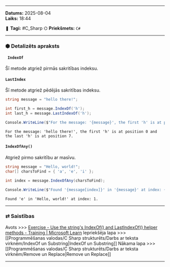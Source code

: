 ___

**Datums:** 2025-08-04   
**Laiks:** 18:44 

❚ **Tagi:** #C_Sharp 
⌬ **Priekšmets:**  `C#`

---
### ⬢ Detalizēts apraksts
#### ` IndexOf`

Šī metode atgriež pirmās sakritības indeksu.

#### `LastIndex`

Šī metode atgriež pēdējās sakritības indeksu.

```csharp
string message = "hello there!";

int first_h = message.IndexOf('h');
int last_h = message.LastIndexOf('h');

Console.WriteLine($"For the message: '{message}', the first 'h' is at position {first_h} and the last 'h' is at position {last_h}.");
```

```
For the message: 'hello there!', the first 'h' is at position 0 and the last 'h' is at position 7.
```

#### `IndexOfAny()`

Atgriež pirmo sakritību ar masīvu.

```csharp
string message = "Hello, world!";
char[] charsToFind = { 'a', 'e', 'i' };

int index = message.IndexOfAny(charsToFind);

Console.WriteLine($"Found '{message[index]}' in '{message}' at index: {index}.");
```

```
Found 'e' in 'Hello, world!' at index: 1.
```

---
### ⇄ Saistības

Avots >>> [Exercise - Use the string's IndexOf() and LastIndexOf() helper methods - Training \| Microsoft Learn](https://learn.microsoft.com/en-us/training/modules/csharp-modify-content/3-exercise-lastindexof-indexof)
Iepriekšēja lapa >>> [[Programmēšanas valodas/C Sharp strukturēts/Darbs ar teksta virknēm/IndexOf un Substring|IndexOf un Substring]]
Nākama lapa >>> [[Programmēšanas valodas/C Sharp strukturēts/Darbs ar teksta virknēm/Remove un Replace|Remove un Replace]]

___
